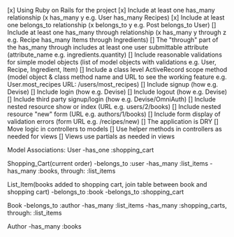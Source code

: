 [x] Using Ruby on Rails for the project
[x] Include at least one has_many relationship (x has_many y e.g. User has_many Recipes)
[x] Include at least one belongs_to relationship (x belongs_to y e.g. Post belongs_to User)
[] Include at least one has_many through relationship (x has_many y through z e.g. Recipe has_many Items through Ingredients)
[] The "through" part of the has_many through includes at least one user submittable attribute (attribute_name e.g. ingredients.quantity)
[] Include reasonable validations for simple model objects (list of model objects with validations e.g. User, Recipe, Ingredient, Item)
[] Include a class level ActiveRecord scope method (model object & class method name and URL to see the working feature e.g. User.most_recipes URL: /users/most_recipes)
[] Include signup (how e.g. Devise)
[] Include login (how e.g. Devise)
[] Include logout (how e.g. Devise)
[] Include third party signup/login (how e.g. Devise/OmniAuth)
[] Include nested resource show or index (URL e.g. users/2/books)
[] Include nested resource "new" form (URL e.g. authors/1/books)
[] Include form display of validation errors (form URL e.g. /recipes/new)
[] The application is DRY
[] Move logic in controllers to models
[] Use helper methods in controllers as needed for views
[] Views use partials as needed in views

Model Associations:
User
-has_one :shopping_cart

Shopping_Cart(current order)
-belongs_to :user
-has_many :list_items
-has_many :books, through: :list_items

List_Item(books added to shopping cart, join table between book and shopping cart)
-belongs_to :book
-belongs_to :shopping_cart

Book
-belongs_to :author
-has_many :list_items
-has_many :shopping_carts, through: :list_items

Author
-has_many :books
